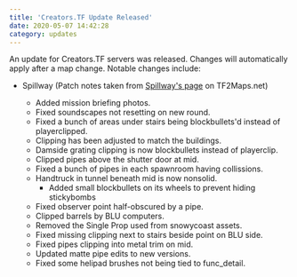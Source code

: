 ```yaml
---
title: 'Creators.TF Update Released'
date: 2020-05-07 14:42:28
category: updates
---
```


<p>An update for Creators.TF servers was released. Changes will automatically apply after a map change. Notable changes include:</p>
<ul>
	<li>Spillway (Patch notes taken from <a href="https://tf2maps.net/downloads/koth_spillway.7893/update?update=23819" target="_blank">Spillway's page</a> on TF2Maps.net)</li>
	<ul>
		<li>Added mission briefing photos.</li>
		<li>Fixed soundscapes not resetting on new round.</li>
		<li>Fixed a bunch of areas under stairs being blockbullets'd instead of playerclipped.</li>
		<li>Clipping has been adjusted to match the buildings.</li>
		<li>Damside grating clipping is now blockbullets instead of playerclip.</li>
		<li>Clipped pipes above the shutter door at mid.</li>
		<li>Fixed a bunch of pipes in each spawnroom having collissions.</li>
		<li>
			Handtruck in tunnel beneath mid is now nonsolid.
			<ul>
				<li>Added small blockbullets on its wheels to prevent hiding stickybombs</li>
			</ul>
		</li>
		<li>Fixed observer point half-obscured by a pipe.</li>
		<li>Clipped barrels by BLU computers.</li>
		<li>Removed the Single Prop used from snowycoast assets.</li>
		<li>Fixed missing clipping next to stairs beside point on BLU side.</li>
		<li>Fixed pipes clipping into metal trim on mid.</li>
		<li>Updated matte pipe edits to new versions.</li>
		<li>Fixed some helipad brushes not being tied to func_detail.</li>
	</ul>
</ul>
